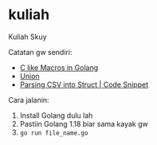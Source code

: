# kuliah
Kuliah Skuy

Catatan gw sendiri:
- [C like Macros in Golang](https://groups.google.com/g/golang-nuts/c/Qlxs3V77nss)
- [Union](https://stackoverflow.com/a/65555141)
- [Parsing CSV into Struct | Code Snippet](https://stackoverflow.com/a/20773337)

Cara jalanin:
1. Install Golang dulu lah
2. Pastiin Golang 1.18 biar sama kayak gw
3. `go run file_name.go`
